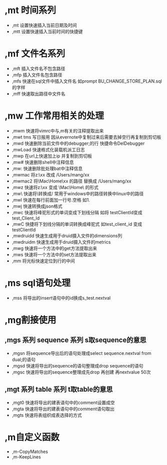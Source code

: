 # ,mt 时间系列
* ,mt 设置快速插入当前日期及时间
* ,mtt 设置快速插入当前时间的快捷键

# ,mf 文件名系列
* ,mft 插入文件名不包含路径 
* ,mfp 插入文件名包含路径
* ,mfs 快速在sql文件中插入文件名 如prompt BU_CHANGE_STORE_PLAN.sql的字样
* ,mff 快速取出路径中文件名

# ,mw 工作常用相关的处理
* ,mwm 快速将vimrc中与,m有关的注释提取出来 
* ,mwt tms 写日报用 因从evernote中复制过来后需要去掉空行再复制到剪切板
* ,mwd 快速删除当前文件中的debugger;的行 快捷命令DelDebugger
* ,mwLoad 快速格式化装载机派工日志
* ,mwp 在url上快速加上ip 并复制到剪切板
* ,mw# 快速删除shell中注释信息
* ,mw: 快速删除批处理bat中注释信息
* ,mwmac  将z:\xx 改成 /Users/mang/xx
* ,mwmac2 将\\Mac\Home\xx 的路径 替换成 /Users/mang/xx 
* ,mwz 快速将z:\xx 变成 \\Mac\Home\ 的形式
* ,mw\ 快速将\转换成/ 常用于windows中的路径转换中linux中的路径 
* ,mwl 快速在每行前面加一行号.空格 如1. 
* ,mwj 快速转换成json格式
* ,mwc 快速将峰驼形式的单词变成下划线分隔 如将 testClientId变成test_Client_Id
* ,mwC 快捷将下划线分隔的单词转换成峰驼式 如test_client_id 变成testClientId
* ,mwdruidd 快速生成用于druid摄入文件的dimensions列
* ,mwdruidm 快速生成用于druid摄入文件的metrics
* ,mwg 快速将一个方法中的get方法提取出来
* ,mws 快速将一个方法中的set方法提取出来
* ,mm 将光标快速定位到行的中间

# ,ms sql语句处理
* ,mss 将导出的insert语句中的id换成s_test.nextval

# ,mg割接使用

## ,mgs 系列 sequence 系列 s取sequence的意思
* ,mgsn 将sequence导出后的语句处理成select sequence.nextval from dual;的语句
* ,mgsd 快速将导出的sequence的语句整理成drop sequence的语句
* ,mgsc 快速将导出的sequence整理成先drop 再创建 再nextvalue 50次

## ,mgt 系列 table 系列 t取table的意思
* ,mgt0 快速将导出的建表语句中的comment设置成空
* ,mgta 快速将导出的建表语句中的comment语句取出
* ,mgts 快速将表组织成表选择的方式

# ,m自定义函数
* ,m-CopyMatches
* ,m-KeepLines
